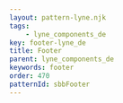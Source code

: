 ```yaml
---
layout: pattern-lyne.njk
tags: 
    - lyne_components_de
key: footer-lyne_de
title: Footer
parent: lyne_components_de
keywords: footer
order: 470
patternId: sbbFooter
---
```

